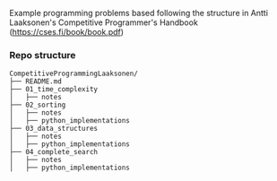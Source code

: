 Example programming problems based following the structure in Antti Laaksonen's Competitive Programmer's Handbook (https://cses.fi/book/book.pdf)

### Repo structure

```
CompetitiveProgrammingLaaksonen/
├── README.md
├── 01_time_complexity
│   ├── notes
├── 02_sorting
│   ├── notes
│   ├── python_implementations
├── 03_data_structures
│   ├── notes
│   ├── python_implementations
├── 04_complete_search
│   ├── notes
│   ├── python_implementations
```
